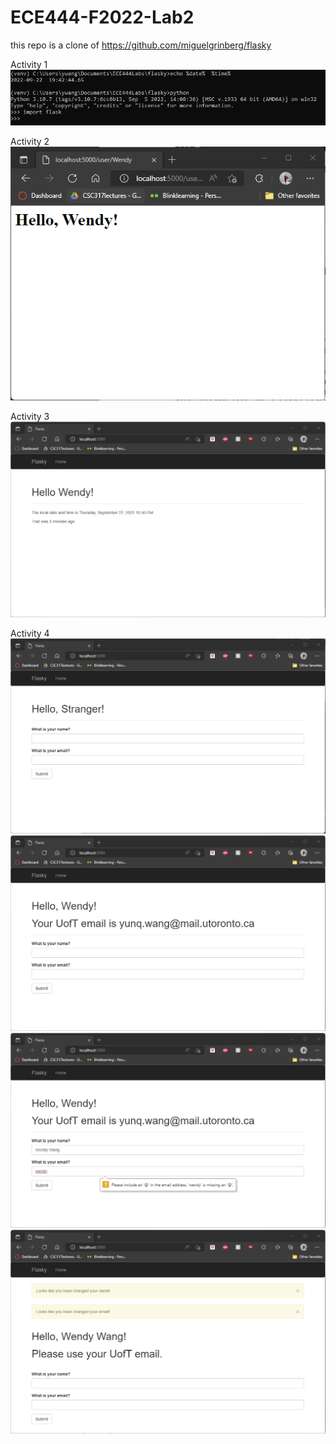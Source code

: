 # ECE444-F2022-Lab2

this repo is a clone of https://github.com/miguelgrinberg/flasky 

Activity 1\
![](images/Activity1.png)

Activity 2\
![](images/Activity2.png)

Activity 3\
![](images/Activity3.png)

Activity 4\
![](images/Activity4_1.png)
![](images/Activity4_2.png)
![](images/Activity4_3.png)
![](images/Activity4_4.png)